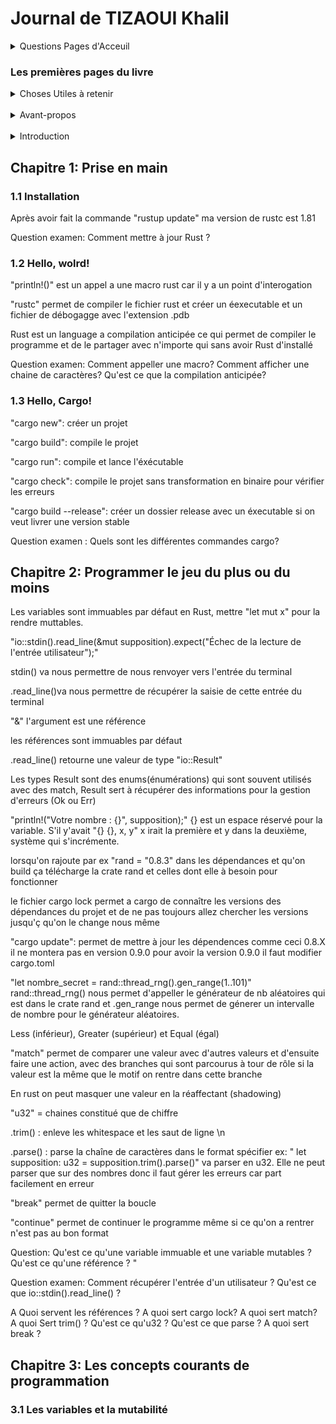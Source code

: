 # Journal de TIZAOUI Khalil

<details>
<summary> Questions Pages d'Acceuil </summary>
<br>
Quels sont les raisons pour les quels Rust est rapide et n'utilise pas beaucoup de mémoire?
<br><br>
Qu'est ce que le modèle d'ownership?
<br><br>
Si Rust est autant productif, pourquoi n'est il pas plus utilisé / populaire ? 
<br><br>
On en vient donc à se poser la question: Quels sont les avantages et les désavantages de Rust? Dans quels domaines ce language est-il "fort" et dans quels domaines est-il "moins-fort"?
    
</details>

### Les premières pages du livre
<details>
<summary>Choses Utiles à retenir</summary>
rustup docs --book : cette commande ouvre le livre rust format anglais en local sur la machine
</details>
<br>
<details>
<summary>Avant-propos</summary>
Rust permet de facilité la programmation bas-niveau en déjouant les failles de sécurité, les plantages de système, qui traditionnelement demande beaucoup d'expertise et de prudence, et en guidant naturellement vers un code fiable et efficace. 
<br>
Rust est un language qui facilite la programmation bas niveau mais qui est également utilisable pour les serveurs-web, applications en ligne de commande, etc...<br>
Question examen: Qu'est ce qui est facilité avec Rust?
</details>
<br>
<details>
<summary>Introduction</summary>
Rust permet de contrôler l'utilisation de la mémoire.
<br><br>
Pour les équipes de dev:
Outils de développement Rust: <br>
- Cargo: gestion de dépendance et compilation<br>
- Rustfmt: style de codage<br>
- Rust Language Server: complétion de code et messages d'erreur dans l'IDE<br>
<br>
Pour les étudiants: Rendre accessible la compréhension des notions de système avec le livre

Pour les entreprises : Rust est utilisé pour différentes missions ( IOT, machine learning, services web, FIREFOX, etc...) 

Ouvert aux dev de logiciel libre.

Rust fait en sorte que le code soit sur  et rapide sans se soucier du controle de code instable fait auparavant qui pouvait etre fait auparavant.

Question: Rust se vend comme un language simple qui facilite la vie du développeur et qui est accessible à tous les profils. Est-ce vrai ?

Question examen: Quels sont les outils de dev Rust? A qui Rust est-il destiné?
</details>


## Chapitre 1: Prise en main

### 1.1 Installation

Après avoir fait la commande "rustup update" ma version de rustc est 1.81

Question examen: Comment mettre à jour Rust ?

### 1.2 Hello, wolrd!

"println!()" est un appel a une macro rust car il y a un point d'interogation

"rustc" permet de compiler le fichier rust et créer un éexecutable et un fichier de débogagge avec l'extension .pdb

Rust est un language a compilation anticipée ce qui permet de compiler le programme et de le partager avec n'importe qui sans avoir Rust d'installé

Question examen: Comment appeller une macro? Comment afficher une chaine de caractères? Qu'est ce que la compilation anticipée?


### 1.3 Hello, Cargo!

"cargo new": créer un projet

"cargo build": compile le projet

"cargo run": compile et lance l'éxécutable

"cargo check": compile le projet sans transformation en binaire pour vérifier les erreurs

"cargo build --release": créer un dossier release avec un éxecutable si on veut livrer une version stable

Question examen : Quels sont les différentes commandes cargo?

## Chapitre 2: Programmer le jeu du plus ou du moins

Les variables sont immuables par défaut en Rust, mettre "let mut x" pour la rendre muttables.

"io::stdin().read_line(&mut supposition).expect("Échec de la lecture de l'entrée utilisateur");" 

stdin() va nous permettre de nous renvoyer vers l'entrée du terminal 

.read_line()va nous permettre de récupérer la saisie de cette entrée du terminal

"&" l'argument est une référence

les références sont immuables par défaut

.read_line() retourne une valeur de type "io::Result"

Les types Result sont des enums(énumérations) qui sont souvent utilisés avec des match, Result sert à récupérer des informations pour la gestion d'erreurs (Ok ou Err)

"println!("Votre nombre : {}", supposition);" {} est un espace réservé pour la variable. S'il y'avait "{} {}, x, y" x irait la première et y dans la deuxième, système qui s'incrémente.

lorsqu'on rajoute par ex "rand = "0.8.3" dans les dépendances et qu'on build ça télécharge la crate rand et celles dont elle à besoin pour fonctionner

le fichier cargo lock permet a cargo de connaître les versions des dépendances du projet et de ne pas toujours allez chercher les versions jusqu'ç qu'on le change nous même

"cargo update": permet de mettre à jour les dépendences comme ceci 0.8.X
il ne montera pas en version 0.9.0 pour avoir la version 0.9.0 il faut modifier cargo.toml

"let nombre_secret = rand::thread_rng().gen_range(1..101)" rand::thread_rng() nous permet d'appeller le générateur de nb aléatoires qui est dans le crate rand et .gen_range nous permet de génerer un intervalle de nombre pour le générateur aléatoires.

Less (inférieur), Greater (supérieur) et Equal (égal)

"match" permet de comparer une valeur avec d'autres valeurs et d'ensuite faire une action, avec des branches qui sont parcourus à tour de rôle si la valeur est la même que le motif on rentre dans cette branche

En rust on peut masquer une valeur en la réaffectant (shadowing)

"u32" = chaines constitué que de chiffre

.trim() : enleve les whitespace et les saut de ligne \n

.parse() : parse la chaîne de caractères dans le format spécifier ex: " let supposition: u32 = supposition.trim().parse()" va parser en u32. Elle ne  peut parser que sur des nombres donc il faut gérer les erreurs car part facilement en erreur

"break" permet de quitter la boucle

"continue" permet de continuer le programme même si ce qu'on a rentrer n'est pas au bon format

Question: Qu'est ce qu'une variable immuable et une variable mutables ? Qu'est ce qu'une référence ? "

Question examen: Comment récupérer l'entrée d'un utilisateur ? Qu'est ce que io::stdin().read_line() ?

A Quoi servent les références ? A quoi sert cargo lock? A quoi sert match? A quoi Sert trim() ? Qu'est ce qu'u32 ? Qu'est ce que parse ? A quoi sert break ?


## Chapitre 3: Les concepts courants de programmation

### 3.1 Les variables et la mutabilité 




